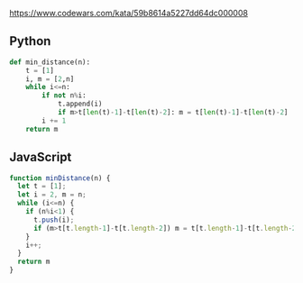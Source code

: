 https://www.codewars.com/kata/59b8614a5227dd64dc000008

## Python
```python
def min_distance(n):
    t = [1]
    i, m = [2,n]
    while i<=n:
        if not n%i:
            t.append(i)
            if m>t[len(t)-1]-t[len(t)-2]: m = t[len(t)-1]-t[len(t)-2]
        i += 1
    return m
```

## JavaScript
```js
function minDistance(n) {
  let t = [1];
  let i = 2, m = n;
  while (i<=n) {
    if (n%i<1) {
      t.push(i);
      if (m>t[t.length-1]-t[t.length-2]) m = t[t.length-1]-t[t.length-2];
    }
    i++;
  }
  return m
}
```